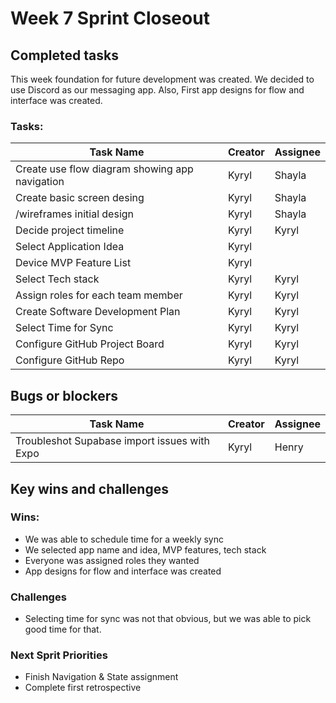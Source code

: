 # Week 7 Sprint Closeout
## Completed tasks
This week foundation for future development was created. We decided to use Discord as our messaging app. Also, First app designs for flow and interface was created.
### Tasks:
| Task Name                                      | Creator | Assignee |
| ---------------------------------------------- | ------- | -------- |
| Create use flow diagram showing app navigation | Kyryl   | Shayla   |
| Create basic screen desing                     | Kyryl   | Shayla   |
| /wireframes initial design                     | Kyryl   | Shayla   |
| Decide project timeline                        | Kyryl   | Kyryl    |
| Select Application Idea                        | Kyryl   |          |
| Device MVP Feature List                        | Kyryl   |          |
| Select Tech stack                              | Kyryl   | Kyryl    |
| Assign roles for each team member              | Kyryl   | Kyryl    |
| Create Software Development Plan               | Kyryl   | Kyryl    |
| Select Time for Sync                           | Kyryl   | Kyryl    |
| Configure GitHub Project Board                 | Kyryl   | Kyryl    |
| Configure GitHub Repo                          | Kyryl   | Kyryl    |
## Bugs or blockers
| Task Name                                    | Creator | Assignee |
| -------------------------------------------- | ------- | -------- |
| Troubleshot Supabase import issues with Expo | Kyryl   | Henry    |
## Key wins and challenges
### Wins:
- We was able to schedule time for a weekly sync
- We selected app name and idea, MVP features, tech stack
- Everyone was assigned roles they wanted
- App designs for flow and interface was created
### Challenges
- Selecting time for sync was not that obvious, but we was able to pick good time for that.
### Next Sprit Priorities
- Finish Navigation & State assignment
- Complete first retrospective